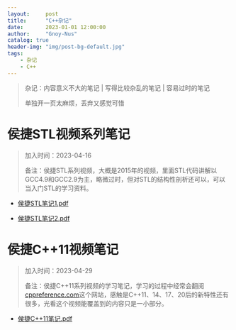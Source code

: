 ```yaml
---
layout:     post
title:      "C++杂记"
date:       2023-01-01 12:00:00
author:     "Gnoy-Nus"
catalog: true
header-img: "img/post-bg-default.jpg"
tags:
    - 杂记
    - C++
---
```




> 杂记：内容意义不大的笔记  \|  写得比较杂乱的笔记 \| 容易过时的笔记
>
> 单独开一页太麻烦，丢弃又感觉可惜

# 侯捷STL视频系列笔记

> 加入时间：2023-04-16
>
> 备注：侯捷STL系列视频，大概是2015年的视频，里面STL代码讲解以GCC4.9和GCC2.9为主，略微过时，但对STL的结构性剖析还可以，可以当入门STL的学习资料。

- [侯捷STL笔记1.pdf][1]  

  [1]: https://gnoy-nus.github.io/download/C++/侯捷STL/侯捷STL笔记1.pdf

- [侯捷STL笔记2.pdf][2]  

  [2]: https://gnoy-nus.github.io/download/C++/侯捷STL/侯捷STL笔记2.pdf



# 侯捷C++11视频笔记


> 加入时间：2023-04-29
>
> 备注：侯捷C++11系列视频的学习笔记，学习的过程中经常会翻阅[cppreference.com](https://en.cppreference.com/w/)这个网站，感触是C++11、14、17、20后的新特性还有很多，光看这个视频能覆盖到的内容只是一小部分。

- [侯捷C++11笔记.pdf][3]  

  [3]: https://gnoy-nus.github.io/download/C++/侯捷C++11/侯捷C++11笔记.pdf